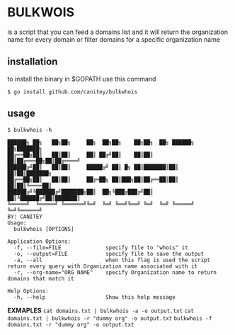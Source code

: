 # BULKWOIS
is a script that you can feed a domains list and it will return the organization name for every domain or filter domains for a specific organization name


## installation

to install the binary in $GOPATH use this command

```
$ go install github.com/canitey/bulkwhois
```

## usage
```
$ bulkwhois -h                                                                                                                                    

██████╗ ██╗   ██╗██╗     ██╗  ██╗██╗    ██╗██╗  ██╗ ██████╗ ██╗███████╗
██╔══██╗██║   ██║██║     ██║ ██╔╝██║    ██║██║  ██║██╔═══██╗██║██╔════╝
██████╔╝██║   ██║██║     █████╔╝ ██║ █╗ ██║███████║██║   ██║██║███████╗
██╔══██╗██║   ██║██║     ██╔═██╗ ██║███╗██║██╔══██║██║   ██║██║╚════██║
██████╔╝╚██████╔╝███████╗██║  ██╗╚███╔███╔╝██║  ██║╚██████╔╝██║███████║
╚═════╝  ╚═════╝ ╚══════╝╚═╝  ╚═╝ ╚══╝╚══╝ ╚═╝  ╚═╝ ╚═════╝ ╚═╝╚══════╝
BY: CANITEY 
Usage:
  bulkwhois [OPTIONS]

Application Options:
  -f, --file=FILE              specify file to "whois" it
  -o, --output=FILE            specify file to save the output
  -a, --all                    when this flag is used the script return every query with Organization name associated with it
  -r, --org-name="ORG NAME"    specify Organization name to return domains that match it

Help Options:
  -h, --help                   Show this help message
```
**EXMAPLES**
`cat domains.txt | bulkwhois -a -o output.txt`
`cat damains.txt | bulkwhois -r "dummy org" -o output.txt`
`bulkwhois -f domains.txt -r "dummy org" -o output.txt`
